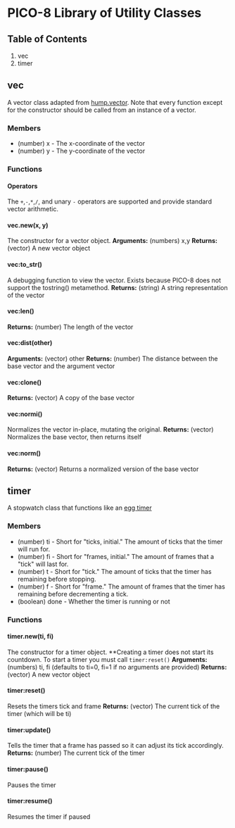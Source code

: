# PICO-8 Library of Utility Classes 
## Table of Contents
1. vec
2. timer

## vec
A vector class adapted from [hump.vector](https://github.com/vrld/hump/blob/master/vector.lua). Note that every function except for the constructor should be called from an instance of a vector.
### Members
* (number) x - The x-coordinate of the vector
* (number) y - The y-coordinate of the vector
### Functions
#### Operators
The `+`,`-`,`*`,`/`, and unary `-` operators are supported and provide standard vector arithmetic.
#### vec.new(x, y)
The constructor for a vector object.
**Arguments:** (numbers) x,y
**Returns:** (vector) A new vector object
#### vec:to_str()
A debugging function to view the vector. Exists because PICO-8 does not support the tostring() metamethod.
**Returns:** (string) A string representation of the vector
#### vec:len()
**Returns:** (number) The length of the vector
#### vec:dist(other)
**Arguments:** (vector) other
**Returns:** (number) The distance between the base vector and the argument vector
#### vec:clone()
**Returns:** (vector) A copy of the base vector
#### vec:normi()
Normalizes the vector in-place, mutating the original.
**Returns:** (vector) Normalizes the base vector, then returns itself
#### vec:norm()
**Returns:** (vector) Returns a normalized version of the base vector

## timer
A stopwatch class that functions like an [egg timer](https://en.wikipedia.org/wiki/Egg_timer)
### Members
* (number) ti - Short for "ticks, initial." The amount of ticks that the timer will run for.
* (number) fi - Short for "frames, initial." The amount of frames that a "tick" will last for.
* (number) t - Short for "tick." The amount of ticks that the timer has remaining before stopping.
* (number) f - Short for "frame." The amount of frames that the timer has remaining before decrementing a tick.
* (boolean) done - Whether the timer is running or not
### Functions
#### timer.new(ti, fi)
The constructor for a timer object. **Creating a timer does not start its countdown. To start a timer you must call `timer:reset()`
**Arguments:** (numbers) ti, fi (defaults to ti=0, fi=1 if no arguments are provided)
**Returns:** (vector) A new vector object
#### timer:reset()
Resets the timers tick and frame
**Returns:** (vector) The current tick of the timer (which will be ti)
#### timer:update()
Tells the timer that a frame has passed so it can adjust its tick accordingly.
**Returns:** (number) The current tick of the timer
#### timer:pause()
Pauses the timer
#### timer:resume()
Resumes the timer if paused
